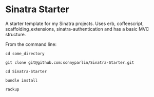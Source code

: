 Sinatra Starter
==============

A starter template for my Sinatra projects. Uses erb, coffeescript, scaffolding_extensions, sinatra-authentication and has a basic MVC structure. 

From the command line:

    cd some_directory
    
    git clone git@github.com:sonnyparlin/Sinatra-Starter.git
    
    cd Sinatra-Starter
    
    bundle install
    
    rackup
